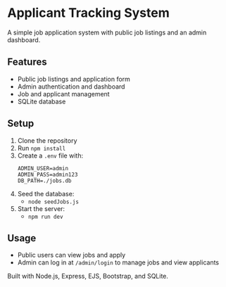 # Applicant Tracking System

A simple job application system with public job listings and an admin dashboard.

## Features
- Public job listings and application form
- Admin authentication and dashboard
- Job and applicant management
- SQLite database

## Setup
1. Clone the repository
2. Run `npm install`
3. Create a `.env` file with:
   ```
   ADMIN_USER=admin
   ADMIN_PASS=admin123
   DB_PATH=./jobs.db
   ```
4. Seed the database:
   - `node seedJobs.js`   
5. Start the server:
   - `npm run dev`

## Usage
- Public users can view jobs and apply
- Admin can log in at `/admin/login` to manage jobs and view applicants


Built with Node.js, Express, EJS, Bootstrap, and SQLite. 
